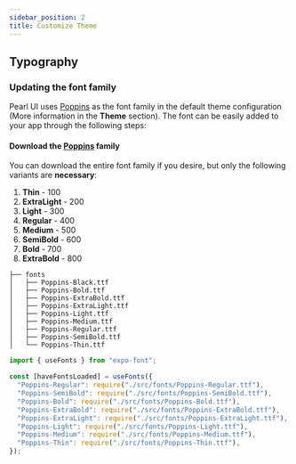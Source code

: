 ```yaml
---
sidebar_position: 2
title: Customize Theme
---
```


## Typography 

### Updating the font family

Pearl UI uses [Poppins](https://fonts.google.com/specimen/Poppins) as the font family in the default theme configuration (More information in the **Theme** section). The font can be easily added to your app through the following steps:

#### Download the [Poppins](https://fonts.google.com/specimen/Poppins) family

You can download the entire font family if you desire, but only the following variants are **necessary**:

1. **Thin** - 100
2. **ExtraLight** - 200
3. **Light** - 300
4. **Regular** - 400
5. **Medium** - 500
6. **SemiBold** - 600
7. **Bold** - 700
8. **ExtraBold** - 800

```
├── fonts
│   ├── Poppins-Black.ttf
│   ├── Poppins-Bold.ttf
│   ├── Poppins-ExtraBold.ttf
│   ├── Poppins-ExtraLight.ttf
│   ├── Poppins-Light.ttf
│   ├── Poppins-Medium.ttf
│   ├── Poppins-Regular.ttf
│   ├── Poppins-SemiBold.ttf
│   └── Poppins-Thin.ttf
```

```jsx
import { useFonts } from "expo-font";

const [haveFontsLoaded] = useFonts({
  "Poppins-Regular": require("./src/fonts/Poppins-Regular.ttf"),
  "Poppins-SemiBold": require("./src/fonts/Poppins-SemiBold.ttf"),
  "Poppins-Bold": require("./src/fonts/Poppins-Bold.ttf"),
  "Poppins-ExtraBold": require("./src/fonts/Poppins-ExtraBold.ttf"),
  "Poppins-ExtraLight": require("./src/fonts/Poppins-ExtraLight.ttf"),
  "Poppins-Light": require("./src/fonts/Poppins-Light.ttf"),
  "Poppins-Medium": require("./src/fonts/Poppins-Medium.ttf"),
  "Poppins-Thin": require("./src/fonts/Poppins-Thin.ttf"),
});
```
